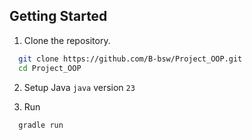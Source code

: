 ## Getting Started
1. Clone the repository.
```bash
  git clone https://github.com/B-bsw/Project_OOP.git
  cd Project_OOP
```
2. Setup Java
  `java` version `23`

3. Run
```bash
  gradle run
```
